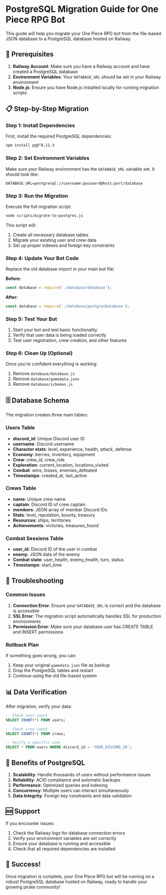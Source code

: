 # PostgreSQL Migration Guide for One Piece RPG Bot

This guide will help you migrate your One Piece RPG bot from the file-based JSON database to a PostgreSQL database hosted on Railway.

## 🚀 Prerequisites

1. **Railway Account**: Make sure you have a Railway account and have created a PostgreSQL database
2. **Environment Variables**: Your `DATABASE_URL` should be set in your Railway environment
3. **Node.js**: Ensure you have Node.js installed locally for running migration scripts

## 📋 Step-by-Step Migration

### Step 1: Install Dependencies

First, install the required PostgreSQL dependencies:

```bash
npm install pg@^8.11.3
```

### Step 2: Set Environment Variables

Make sure your Railway environment has the `DATABASE_URL` variable set. It should look like:
```
DATABASE_URL=postgresql://username:password@host:port/database
```

### Step 3: Run the Migration

Execute the full migration script:

```bash
node scripts/migrate-to-postgres.js
```

This script will:
1. Create all necessary database tables
2. Migrate your existing user and crew data
3. Set up proper indexes and foreign key constraints

### Step 4: Update Your Bot Code

Replace the old database import in your main bot file:

**Before:**
```javascript
const database = require('./database/database');
```

**After:**
```javascript
const database = require('./database/postgresDatabase');
```

### Step 5: Test Your Bot

1. Start your bot and test basic functionality
2. Verify that user data is being loaded correctly
3. Test user registration, crew creation, and other features

### Step 6: Clean Up (Optional)

Once you're confident everything is working:
1. Remove `database/database.js`
2. Remove `database/gamedata.json`
3. Remove `database/schemas.js`

## 🗄️ Database Schema

The migration creates three main tables:

### Users Table
- **discord_id**: Unique Discord user ID
- **username**: Discord username
- **Character stats**: level, experience, health, attack, defense
- **Economy**: berries, inventory, equipment
- **Crew**: crew_id, crew_role
- **Exploration**: current_location, locations_visited
- **Combat**: wins, losses, enemies_defeated
- **Timestamps**: created_at, last_active

### Crews Table
- **name**: Unique crew name
- **captain**: Discord ID of crew captain
- **members**: JSON array of member Discord IDs
- **Stats**: level, reputation, bounty, treasury
- **Resources**: ships, territories
- **Achievements**: victories, treasures_found

### Combat Sessions Table
- **user_id**: Discord ID of the user in combat
- **enemy**: JSON data of the enemy
- **Combat state**: user_health, enemy_health, turn, status
- **Timestamps**: start_time

## 🔧 Troubleshooting

### Common Issues

1. **Connection Error**: Ensure your `DATABASE_URL` is correct and the database is accessible
2. **SSL Error**: The migration script automatically handles SSL for production environments
3. **Permission Error**: Make sure your database user has CREATE TABLE and INSERT permissions

### Rollback Plan

If something goes wrong, you can:
1. Keep your original `gamedata.json` file as backup
2. Drop the PostgreSQL tables and restart
3. Continue using the old file-based system

## 📊 Data Verification

After migration, verify your data:

```sql
-- Check user count
SELECT COUNT(*) FROM users;

-- Check crew count  
SELECT COUNT(*) FROM crews;

-- Verify a specific user
SELECT * FROM users WHERE discord_id = 'YOUR_DISCORD_ID';
```

## 🎯 Benefits of PostgreSQL

1. **Scalability**: Handle thousands of users without performance issues
2. **Reliability**: ACID compliance and automatic backups
3. **Performance**: Optimized queries and indexing
4. **Concurrency**: Multiple users can interact simultaneously
5. **Data Integrity**: Foreign key constraints and data validation

## 🆘 Support

If you encounter issues:
1. Check the Railway logs for database connection errors
2. Verify your environment variables are set correctly
3. Ensure your database is running and accessible
4. Check that all required dependencies are installed

## 🎉 Success!

Once migration is complete, your One Piece RPG bot will be running on a robust PostgreSQL database hosted on Railway, ready to handle your growing pirate community!

